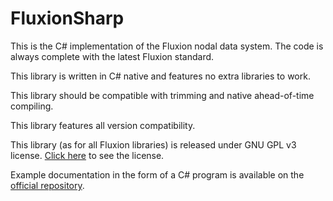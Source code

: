 # FluxionSharp

This is the C# implementation of the Fluxion nodal data system. The code is always complete with the latest Fluxion
standard.

This library is written in C# native and features no extra libraries to work.

This library should be compatible with trimming and native ahead-of-time compiling.

This library features all version compatibility.

This library (as for all Fluxion libraries) is released under GNU GPL v3
license. [Click here](https://github.com/haltroy/FluxionSharp/blob/main/LICENSE) to see the
license.

Example documentation in the form of a C# program is available on
the [official repository](https://github.com/haltroy/FluxionSharp).
